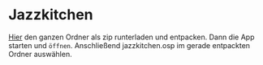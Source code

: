 # Jazzkitchen

[Hier](https://github.com/zepatrik/jazzkitchen/archive/master.zip) den ganzen Ordner als zip runterladen und entpacken. Dann
die App starten und `öffnen`. Anschließend jazzkitchen.osp im
gerade entpackten Ordner auswählen.
